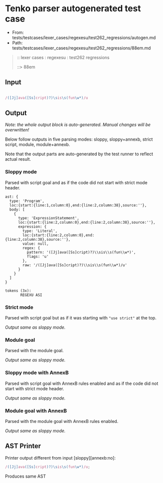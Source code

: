# Tenko parser autogenerated test case

- From: tests/testcases/lexer_cases/regexesu/test262_regressions/autogen.md
- Path: tests/testcases/lexer_cases/regexesu/test262_regressions/88em.md

> :: lexer cases : regexesu : test262 regressions
>
> ::> 88em

## Input


`````js

/([Jj]ava([Ss]cript)?)\sis\s(fun\w*)/u
`````

## Output

_Note: the whole output block is auto-generated. Manual changes will be overwritten!_

Below follow outputs in five parsing modes: sloppy, sloppy+annexb, strict script, module, module+annexb.

Note that the output parts are auto-generated by the test runner to reflect actual result.

### Sloppy mode

Parsed with script goal and as if the code did not start with strict mode header.

`````
ast: {
  type: 'Program',
  loc:{start:{line:1,column:0},end:{line:2,column:38},source:''},
  body: [
    {
      type: 'ExpressionStatement',
      loc:{start:{line:2,column:0},end:{line:2,column:38},source:''},
      expression: {
        type: 'Literal',
        loc:{start:{line:2,column:0},end:{line:2,column:38},source:''},
        value: null,
        regex: {
          pattern: '([Jj]ava([Ss]cript)?)\\sis\\s(fun\\w*)',
          flags: 'u'
        },
        raw: '/([Jj]ava([Ss]cript)?)\\sis\\s(fun\\w*)/u'
      }
    }
  ]
}

tokens (3x):
       REGEXU ASI
`````

### Strict mode

Parsed with script goal but as if it was starting with `"use strict"` at the top.

_Output same as sloppy mode._

### Module goal

Parsed with the module goal.

_Output same as sloppy mode._

### Sloppy mode with AnnexB

Parsed with script goal with AnnexB rules enabled and as if the code did not start with strict mode header.

_Output same as sloppy mode._

### Module goal with AnnexB

Parsed with the module goal with AnnexB rules enabled.

_Output same as sloppy mode._

## AST Printer

Printer output different from input [sloppy][annexb:no]:

````js
/([Jj]ava([Ss]cript)?)\sis\s(fun\w*)/u;
````

Produces same AST
